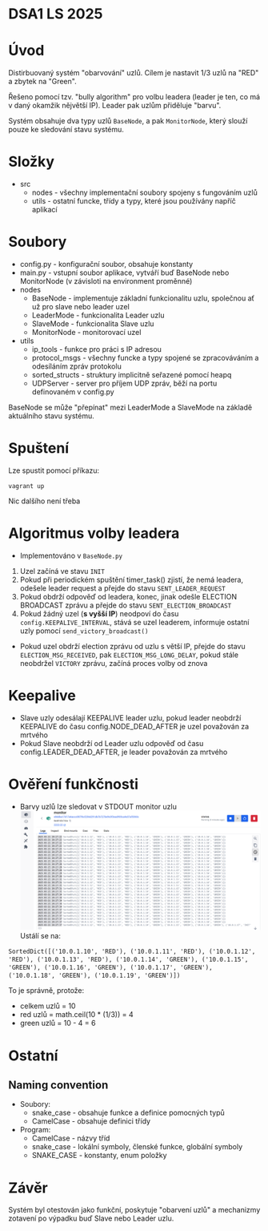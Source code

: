# DSA1 LS 2025

# Úvod
Distirbuovaný systém "obarvování" uzlů. Cílem je nastavit 1/3 uzlů na "RED" a zbytek na "Green".

Řešeno pomocí tzv. "bully algorithm" pro volbu leadera (leader je ten, co má v daný okamžik nějvětší IP). Leader pak uzlům přiděluje "barvu".

Systém obsahuje dva typy uzlů `BaseNode`, a pak `MonitorNode`, který slouží pouze ke sledování stavu systému.

# Složky

- src
  - nodes - všechny implementační soubory spojeny s fungováním uzlů
  - utils - ostatní funcke, třídy a typy, které jsou používány napříč aplikací  

# Soubory

- config.py - konfigurační soubor, obsahuje konstanty
- main.py - vstupní soubor aplikace, vytváří buď BaseNode nebo MonitorNode (v závisloti na environment proměnné)
- nodes
  - BaseNode - implementuje základní funkcionalitu uzlu, společnou ať už pro slave nebo leader uzel
  - LeaderMode - funkcionalita Leader uzlu
  - SlaveMode - funkcionalita Slave uzlu
  - MonitorNode - monitorovací uzel
- utils
  - ip_tools - funkce pro práci s IP adresou
  - protocol_msgs - všechny funcke a typy spojené se zpracováváním a odesíláním zpráv protokolu
  - sorted_structs - struktury implicitně seřazené pomocí heapq
  - UDPServer - server pro příjem UDP zpráv, běží na portu definovaném v config.py

BaseNode se může "přepínat" mezi LeaderMode a SlaveMode na základě aktuálního stavu systému.  

# Spuštení

Lze spustit pomocí příkazu:
```
vagrant up
```
Nic dalšího není třeba 

# Algoritmus volby leadera
- Implementováno v `BaseNode.py`

1) Uzel začíná ve stavu `INIT`
2) Pokud při periodickém spuštění timer_task() zjistí, že nemá leadera, odešele leader request a přejde do stavu `SENT_LEADER_REQUEST`
3) Pokud obdrží odpověď od leadera, konec, jinak odešle ELECTION BROADCAST zprávu a přejde do stavu `SENT_ELECTION_BROADCAST`
4) Pokud žádný uzel (**s vyšší IP**) neodpoví do času `config.KEEPALIVE_INTERVAL`, stává se uzel leaderem, informuje ostatní uzly pomocí `send_victory_broadcast() `

- Pokud uzel obdrží election zprávu od uzlu s větší IP, přejde do stavu `ELECTION_MSG_RECEIVED`, pak `ELECTION_MSG_LONG_DELAY`, pokud stále neobdržel `VICTORY` zprávu, začíná proces volby od znova

# Keepalive
- Slave uzly odesálají KEEPALIVE leader uzlu, pokud leader neobdrží KEEPALIVE do času config.NODE_DEAD_AFTER je uzel považován za mrtvého
- Pokud Slave neobdrží od Leader uzlu odpověď od času config.LEADER_DEAD_AFTER, je leader považován za mrtvého

# Ověření funkčnosti
- Barvy uzlů lze sledovat v STDOUT monitor uzlu
![img.png](./doc/img.png)
Ustálí se na:
```
SortedDict([('10.0.1.10', 'RED'), ('10.0.1.11', 'RED'), ('10.0.1.12', 'RED'), ('10.0.1.13', 'RED'), ('10.0.1.14', 'GREEN'), ('10.0.1.15', 'GREEN'), ('10.0.1.16', 'GREEN'), ('10.0.1.17', 'GREEN'), ('10.0.1.18', 'GREEN'), ('10.0.1.19', 'GREEN')])
```
To je správně, protože:
- celkem uzlů = 10
- red uzlů = math.ceil(10 * (1/3)) = 4
- green uzlů = 10 - 4 = 6
# Ostatní 
## Naming convention
- Soubory:
  - snake_case - obsahuje funkce a definice pomocných typů
  - CamelCase - obsahuje definici třídy
- Program:
  - CamelCase - názvy tříd
  - snake_case - lokální symboly, členské funkce, globální symboly
  - SNAKE_CASE - konstanty, enum položky

# Závěr

Systém byl otestován jako funkční, poskytuje "obarvení uzlů" a mechanizmy zotavení po výpadku buď Slave nebo Leader uzlu.